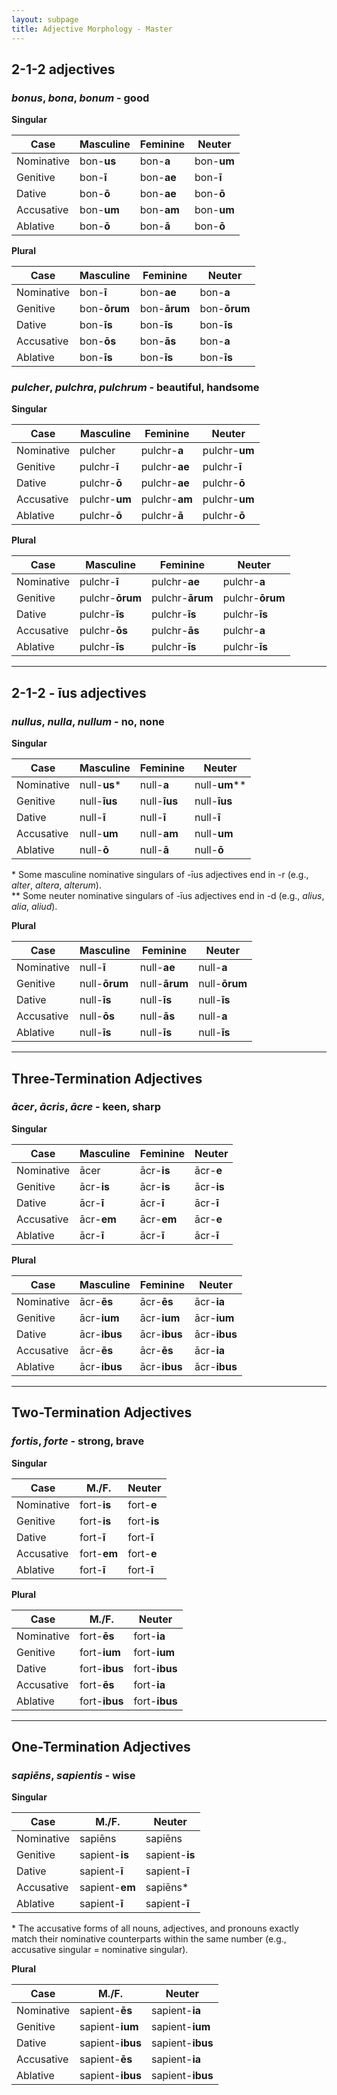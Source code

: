 ```yaml
---
layout: subpage
title: Adjective Morphology - Master
---
```


## 2-1-2 adjectives

### *bonus*, *bona*, *bonum* - good

**Singular**

| Case      | Masculine |Feminine |Neuter |
| ----------- | ----------- | ----------- | ----------- |
| Nominative    | bon-**us**       | bon-**a**       | bon-**um**       |
| Genitive   | bon-**ī**        | bon-**ae**  |bon-**ī**  |
| Dative   | bon-**ō**       | bon-**ae**  |bon-**ō**  |
| Accusative   | bon-**um**        | bon-**am**  |bon-**um**  |
| Ablative   | bon-**ō**        | bon-**ā**  |bon-**ō**  |

**Plural**

| Case      | Masculine |Feminine |Neuter |
| ----------- | ----------- | ----------- | ----------- |
| Nominative    | bon-**ī**       | bon-**ae**       |bon-**a**       |
| Genitive   | bon-**ōrum**        | bon-**ārum**  |bon-**ōrum**  |
| Dative   | bon-**īs**        | bon-**īs**  |bon-**īs**  |
| Accusative   | bon-**ōs**        | bon-**ās**  |bon-**a**  |
| Ablative   | bon-**īs**        | bon-**īs**  |bon-**īs**  |

### *pulcher*, *pulchra*, *pulchrum* - beautiful, handsome

**Singular**

| Case      | Masculine |Feminine |Neuter |
| ----------- | ----------- | ----------- | ----------- |
| Nominative    | pulcher       | pulchr-**a**       | pulchr-**um**       |
| Genitive   | pulchr-**ī**        | pulchr-**ae**  |pulchr-**ī**  |
| Dative   | pulchr-**ō**       | pulchr-**ae**  |pulchr-**ō**  |
| Accusative   | pulchr-**um**        | pulchr-**am**  |pulchr-**um**  |
| Ablative   | pulchr-**ō**        | pulchr-**ā**  |pulchr-**ō**  |

**Plural**

| Case      | Masculine |Feminine |Neuter |
| ----------- | ----------- | ----------- | ----------- |
| Nominative    | pulchr-**ī**       | pulchr-**ae**       |pulchr-**a**       |
| Genitive   | pulchr-**ōrum**        | pulchr-**ārum**  |pulchr-**ōrum**  |
| Dative   | pulchr-**īs**        | pulchr-**īs**  |pulchr-**īs**  |
| Accusative   | pulchr-**ōs**        | pulchr-**ās**  |pulchr-**a**  |
| Ablative   | pulchr-**īs**        | pulchr-**īs**  |pulchr-**īs**  |

***

## 2-1-2 - īus adjectives

### *nullus*, *nulla*, *nullum* - no, none

**Singular**

| Case      | Masculine |Feminine |Neuter |
| ----------- | ----------- | ----------- | ----------- |
| Nominative    | null-**us**\*       | null-**a**       | null-**um**\*\*       |
| Genitive   | null-**īus**        | null-**īus**  |null-**īus**  |
| Dative   | null-**ī**       | null-**ī**  |null-**ī**  |
| Accusative   | null-**um**        | null-**am**  |null-**um**  |
| Ablative   | null-**ō**        | null-**ā**  |null-**ō**  |

\* Some masculine nominative singulars of -īus adjectives end in -r (e.g., *alter*, *altera*, *alterum*).  
\*\* Some neuter nominative singulars of -īus adjectives end in -d (e.g., *alius*, *alia*, *aliud*).

**Plural**

| Case      | Masculine |Feminine |Neuter |
| ----------- | ----------- | ----------- | ----------- |
| Nominative    | null-**ī**       | null-**ae**       |null-**a**       |
| Genitive   | null-**ōrum**        | null-**ārum**  |null-**ōrum**  |
| Dative   | null-**īs**        | null-**īs**  |null-**īs**  |
| Accusative   | null-**ōs**        | null-**ās**  |null-**a**  |
| Ablative   | null-**īs**        | null-**īs**  |null-**īs**  |

***

## Three-Termination Adjectives

### *ācer*, *ācris*, *ācre* - keen, sharp

**Singular**

| Case      | Masculine |Feminine |Neuter |
| ----------- | ----------- | ----------- | ----------- |
| Nominative    | ācer       | ācr-**is**       | ācr-**e**       |
| Genitive   | ācr-**is**        | ācr-**is**  |ācr-**is**  |
| Dative   | ācr-**ī**       | ācr-**ī**  |ācr-**ī**  |
| Accusative   | ācr-**em**        | ācr-**em**  |ācr-**e**  |
| Ablative   | ācr-**ī**        | ācr-**ī**  |ācr-**ī**  |

**Plural**

| Case      | Masculine |Feminine |Neuter |
| ----------- | ----------- | ----------- | ----------- |
| Nominative    | ācr-**ēs**       | ācr-**ēs**       |ācr-**ia**       |
| Genitive   | ācr-**ium**        | ācr-**ium**  |ācr-**ium**  |
| Dative   | ācr-**ibus**        | ācr-**ibus**  |ācr-**ibus**  |
| Accusative   | ācr-**ēs**        | ācr-**ēs**  |ācr-**ia**  |
| Ablative   | ācr-**ibus**        | ācr-**ibus**  |ācr-**ibus**  |

***

## Two-Termination Adjectives

### *fortis*, *forte* - strong, brave

**Singular**

| Case      | M./F. |Neuter |
| ----------- | ----------- | ----------- |
| Nominative    | fort-**is**       | fort-**e**       |
| Genitive   | fort-**is**        | fort-**is**  |
| Dative   | fort-**ī**       | fort-**ī**  |
| Accusative   | fort-**em**        | fort-**e**  |
| Ablative   | fort-**ī**        | fort-**ī**  |

**Plural**

| Case      | M./F. |Neuter |
| ----------- | ----------- | ----------- |
| Nominative    | fort-**ēs**       | fort-**ia**       |
| Genitive   | fort-**ium**        | fort-**ium**  |
| Dative   | fort-**ibus**        | fort-**ibus**  |
| Accusative   | fort-**ēs**        | fort-**ia**  |
| Ablative   | fort-**ibus**        | fort-**ibus**  |

***

## One-Termination Adjectives

### *sapiēns*, *sapientis* - wise

**Singular**

| Case      | M./F. |Neuter |
| ----------- | ----------- | ----------- |
| Nominative    | sapiēns       | sapiēns       |
| Genitive   | sapient-**is**        | sapient-**is**  |
| Dative   | sapient-**ī**       | sapient-**ī**  |
| Accusative   | sapient-**em**        | sapiēns*  |
| Ablative   | sapient-**ī**        | sapient-**ī**  |

\* The accusative forms of all nouns, adjectives, and pronouns exactly match their nominative counterparts within the same number (e.g., accusative singular = nominative singular).

**Plural**

| Case      | M./F. |Neuter |
| ----------- | ----------- | ----------- |
| Nominative    | sapient-**ēs**       | sapient-**ia**       |
| Genitive   | sapient-**ium**        | sapient-**ium**  |
| Dative   | sapient-**ibus**        | sapient-**ibus**  |
| Accusative   | sapient-**ēs**        | sapient-**ia**  |
| Ablative   | sapient-**ibus**        | sapient-**ibus**  |
